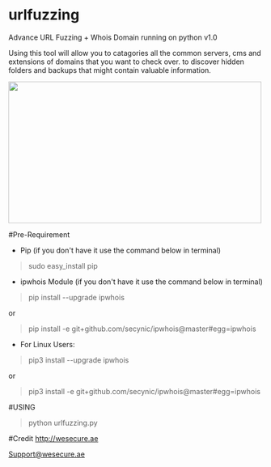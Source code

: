 # urlfuzzing
Advance URL Fuzzing + Whois Domain running on python v1.0

Using this tool will allow you to catagories all the common servers, cms and extensions of domains that you want to check over.
to discover hidden folders and backups that might contain valuable information.

<img width="500" height="280" src="https://image-store.slidesharecdn.com/36a45132-c559-49ed-9789-e953658a3d06-large.png" />


#Pre-Requirement
- Pip (if you don't have it use the command below in terminal)
> sudo easy_install pip

- ipwhois Module (if you don't have it use the command below in terminal)
> pip install --upgrade ipwhois

or
> pip install -e git+github.com/secynic/ipwhois@master#egg=ipwhois

- For Linux Users:
> pip3 install --upgrade ipwhois

or
> pip3 install -e git+github.com/secynic/ipwhois@master#egg=ipwhois



#USING
> python urlfuzzing.py 




#Credit 
http://wesecure.ae

Support@wesecure.ae

